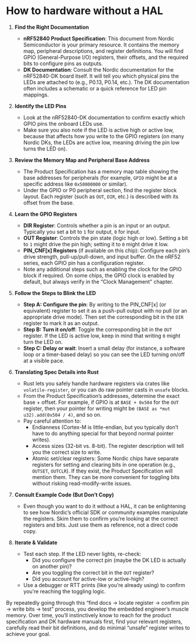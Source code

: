 # How to hardware without a HAL 

1. **Find the Right Documentation**
   - **nRF52840 Product Specification**: This document from Nordic Semiconductor is your primary resource. It contains the memory map, peripheral descriptions, and register definitions. You will find GPIO (General-Purpose I/O) registers, their offsets, and the required bits to configure pins as outputs.
   - **DK Documentation**: Consult the Nordic documentation for the nRF52840-DK board itself. It will tell you which physical pins the LEDs are attached to (e.g., P0.13, P0.14, etc.). The DK documentation often includes a schematic or a quick reference for LED pin mappings.

2. **Identify the LED Pins**
   - Look at the nRF52840-DK documentation to confirm exactly which GPIO pins the onboard LEDs use.
   - Make sure you also note if the LED is active high or active low, because that affects how you write to the GPIO registers (on many Nordic DKs, the LEDs are active low, meaning driving the pin low turns the LED on).

3. **Review the Memory Map and Peripheral Base Address**
   - The Product Specification has a memory map table showing the base addresses for peripherals (for example, `GPIO` might be at a specific address like `0x50000000` or similar).
   - Under the GPIO or P0 peripheral section, find the register block layout. Each register (such as `OUT`, `DIR`, etc.) is described with its offset from the base.

4. **Learn the GPIO Registers**
   - **DIR Register**: Controls whether a pin is an input or an output. Typically you set a bit to `1` for output, `0` for input.  
   - **OUT Register**: Controls the pin state (logic high or low). Setting a bit to `1` might drive the pin high; setting it to `0` might drive it low.  
   - **PIN_CNF\[x\] Registers** (if available on this chip): Configure each pin’s drive strength, pull-up/pull-down, and input buffer. On the nRF52 series, each GPIO pin has a configuration register.  
   - Note any additional steps such as enabling the clock for the GPIO block if required. On some chips, the GPIO clock is enabled by default, but always verify in the “Clock Management” chapter.

5. **Follow the Steps to Blink the LED**
   - **Step A: Configure the pin**: By writing to the PIN_CNF\[x\] (or equivalent) register to set it as a push-pull output with no pull (or an appropriate drive mode). Then set the corresponding bit in the `DIR` register to mark it as an output.
   - **Step B: Turn it on/off**: Toggle the corresponding bit in the `OUT` register. If the LED is active low, keep in mind that writing `0` might turn the LED on.
   - **Step C: Delay or wait**: Insert a small delay (for instance, a software loop or a timer-based delay) so you can see the LED turning on/off at a visible pace.

6. **Translating Spec Details into Rust**
   - Rust lets you safely handle hardware registers via crates like `volatile-register`, or you can do raw pointer casts in `unsafe` blocks.
   - From the Product Specification’s addresses, determine the exact base + offset. For example, if GPIO is at `BASE + 0x504` for the `OUT` register, then your pointer for writing might be `(BASE as *mut u32).add(0x504 / 4)`, and so on.
   - Pay careful attention to:
     - Endianness (Cortex-M is little-endian, but you typically don’t have to do anything special for that beyond normal pointer writes).
     - Access sizes (32-bit vs. 8-bit). The register description will tell you the correct size to write.
     - Atomic set/clear registers: Some Nordic chips have separate registers for setting and clearing bits in one operation (e.g., `OUTSET`, `OUTCLR`). If they exist, the Product Specification will mention them. They can be more convenient for toggling bits without risking read-modify-write issues.

7. **Consult Example Code (But Don’t Copy)**
   - Even though you want to do it without a HAL, it can be enlightening to see how Nordic’s official SDK or community examples manipulate the registers. Skim them to confirm you’re looking at the correct registers and bits. Just use them as reference, not a direct code copy.

8. **Iterate & Validate**
   - Test each step. If the LED never lights, re-check:
     - Did you configure the correct pin (maybe the DK LED is actually on another pin)?
     - Are you toggling the correct bit in the `OUT` register?
     - Did you account for active-low or active-high?
   - Use a debugger or RTT prints (like you’re already using) to confirm you’re reaching the toggling logic.

By repeatedly going through this “find docs → locate register → confirm pin → write bits → test” process, you develop the embedded engineer’s muscle memory. Over time, you’ll instinctively know to reach for the product specification and DK hardware manuals first, find your relevant registers, carefully read their bit definitions, and do minimal “unsafe” register writes to achieve your goal.
